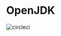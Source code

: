 # OpenJDK

![circleci][circleci]



[circleci]: https://img.shields.io/circleci/project/github/vektorcloud/openjdk.svg "openjdk"
